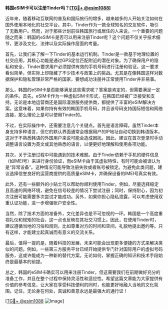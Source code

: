 **韩国eSIM卡可以注册Tinder吗？[[TG💪+ @esim1088](https://t.me/s/esim1088)]**

近年来，随着移动互联网的普及和国际旅行的增多，越来越多的人开始关注如何在国外使用本地化的社交平台。其中，Tinder作为一款全球知名的交友软件，吸引了无数用户。然而，对于那些计划前往韩国旅行或居住的人来说，一个重要的问题随之而来：韩国的eSIM卡是否可以用来注册Tinder呢？这个问题不仅关乎技术细节，更涉及文化、法律以及实际操作层面的考量。

首先，让我们来了解一下Tinder的基本运行机制。Tinder是一款基于地理位置的社交应用，其核心功能是通过GPS定位匹配附近的潜在对象。为了确保用户的隐私和安全，Tinder要求用户必须提供有效的手机号码进行注册和验证。这一要求看似简单，但实际上却隐藏了不少技术与政策上的挑战。尤其是在像韩国这样对数据保护和隐私管理非常严格的国家，要想成功注册并正常使用Tinder并非易事。

那么，韩国的eSIM卡是否能够满足这些需求呢？答案是肯定的，但需要满足一定的条件。首先，eSIM卡作为一种虚拟SIM卡形式，在韩国已经被广泛接受和支持。无论是本地运营商还是国际漫游服务提供商，都提供了丰富的eSIM解决方案。这意味着，如果你持有有效的韩国手机号码，并且该号码支持国际短信和网络连接，那么理论上是可以使用Tinder的。

不过，在实际操作中，还需要注意几个关键点。首先是语言障碍。虽然Tinder本身支持多种语言，但它的默认界面通常会根据用户的IP地址自动切换到韩语版本。这对于不熟悉韩语的外国用户来说可能会造成困扰。因此，建议在首次登录时手动调整语言设置为英文或其他熟悉的语言，以便更好地理解和使用各项功能。

其次，关于注册过程中可能遇到的技术难题。由于Tinder依赖于手机的硬件信息（如IMEI号）来进行身份验证，而eSIM卡由于其虚拟特性，有时可能会被误认为是“异常设备”。这种情况可能导致注册失败或者账号被锁定。为避免此类问题，建议选择信誉良好的运营商提供的高质量eSIM卡，并确保设备的IMEI号真实有效。

此外，还有一些额外的小贴士可以帮助你顺利使用Tinder。例如，尽量选择稳定且高速的网络环境，避免在信号较差的情况下尝试注册；同时，保持耐心，因为初次注册可能需要多次尝试才能成功。另外，如果你担心隐私泄露，可以考虑使用双重认证功能，进一步增强账户安全性。

当然，除了技术方面的准备外，文化差异也是不可忽视的一环。韩国是一个高度重视礼仪和规矩的社会，这一点也反映在其社交习惯上。因此，在使用Tinder时，建议遵循当地的习俗和规则，比如尊重对方的时间和空间，礼貌地提出邀约等。只有这样，才能建立起真诚而有意义的交流关系。

最后，值得一提的是，随着科技的发展，未来可能会出现更多便捷的方式来解决类似的问题。例如，一些第三方服务平台已经开始提供专门针对国际用户的虚拟号码服务，这或许能成为一种新的替代方案。无论如何，掌握正确的知识和技术手段始终是最基本的前提。

总之，韩国的eSIM卡确实可以用来注册Tinder，但这需要我们在前期做好充分的准备工作，并且在整个过程中保持灵活性和适应性。希望这篇文章能为大家提供有价值的参考信息，让大家在享受科技便利的同时，也能更好地融入当地的文化氛围。记住，无论身在何处，真诚和善意永远是最强大的通行证！

[[TG💪+ @esim1088](https://t.me/s/esim1088) ![Image](https://i.postimg.cc/4NQfJmqS/Snipaste-2025-05-13-00-14-12.png)]